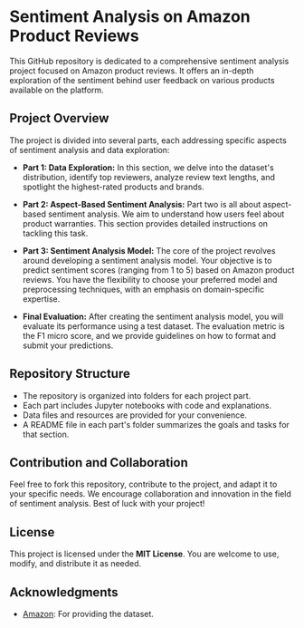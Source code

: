 # Sentiment Analysis on Amazon Product Reviews

This GitHub repository is dedicated to a comprehensive sentiment analysis project focused on Amazon product reviews. It offers an in-depth exploration of the sentiment behind user feedback on various products available on the platform.

## Project Overview

The project is divided into several parts, each addressing specific aspects of sentiment analysis and data exploration:

- **Part 1: Data Exploration:** In this section, we delve into the dataset's distribution, identify top reviewers, analyze review text lengths, and spotlight the highest-rated products and brands.

- **Part 2: Aspect-Based Sentiment Analysis:** Part two is all about aspect-based sentiment analysis. We aim to understand how users feel about product warranties. This section provides detailed instructions on tackling this task.

- **Part 3: Sentiment Analysis Model:** The core of the project revolves around developing a sentiment analysis model. Your objective is to predict sentiment scores (ranging from 1 to 5) based on Amazon product reviews. You have the flexibility to choose your preferred model and preprocessing techniques, with an emphasis on domain-specific expertise.

- **Final Evaluation:** After creating the sentiment analysis model, you will evaluate its performance using a test dataset. The evaluation metric is the F1 micro score, and we provide guidelines on how to format and submit your predictions.

## Repository Structure

- The repository is organized into folders for each project part.
- Each part includes Jupyter notebooks with code and explanations.
- Data files and resources are provided for your convenience.
- A README file in each part's folder summarizes the goals and tasks for that section.

## Contribution and Collaboration

Feel free to fork this repository, contribute to the project, and adapt it to your specific needs. We encourage collaboration and innovation in the field of sentiment analysis. Best of luck with your project!

## License

This project is licensed under the **MIT License**. You are welcome to use, modify, and distribute it as needed.

## Acknowledgments

- [Amazon](https://www.amazon.com/): For providing the dataset.
